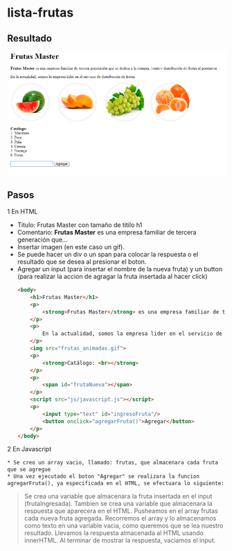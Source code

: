 # lista-frutas
## Resultado
![Alt-Text](front.png)
## Pasos

1 En HTML
  * Titulo: Frutas Master con tamaño de titilo h1
  * Comentario: **Frutas Master** es una empresa familiar de tercera generación que...
  * Insertar imagen (en este caso un gif).
  * Se puede hacer un div o un span para colocar la respuesta o el resultado que se desea al presionar el boton.
  * Agregar un input (para insertar el nombre de la nueva fruta) y un button (para realizar la accion de agragar la fruta insertada al hacer click)
  	```html
	<body>
		<h1>Frutas Master</h1>
		<p>
			<strong>Frutas Master</strong> es una empresa familiar de tercera generación que se dedica a la compra, venta y distribución de frutas al pormayor.
		</p>
		<p>
			En la actualidad, somos la empresa lider en el servicio de distribución de frutas
		</p>
		<img src="frutas_animadas.gif">
		<p>
			<strong>Catálogo: <br></strong>
		</p>
		<p>
			<span id="frutaNueva"></span>
		</p>
		<script src="js/javascript.js"></script>
		<p>
	        <input type="text" id="ingresoFruta"/>
	      	<button onclick="agregarFruta()">Agregar</button>
	    </p>
	</body>
  	```
2 En Javascript

	* Se creo un array vacio, llamado: frutas, que almacenara cada fruta que se agregue
	* Una vez ejecutado el boton "Agregar" se realizara la funcion agregarFruta(), ya especificada en el HTML, se efectuara lo siguiente:
> Se crea una variable que almacenara la fruta insertada en el input (frutaIngresada).
> Tambien se crea una variable que almacenara la respuesta que aparecera en el HTML.
> Pusheamos en el array frutas cada nueva fruta agregada.
> Recorremos el array y lo almacenamos como texto en una variable vacia, como queremos que se lea nuestro resultado.
> Llevamos la respuesta almacenada al HTML usando innerHTML.
> Al terminar de mostrar la respuesta, vaciamos el input.
			
